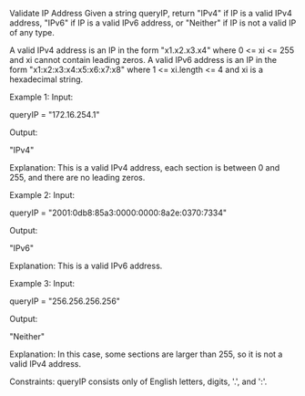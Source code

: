 Validate IP Address
Given a string queryIP, return "IPv4" if IP is a valid IPv4 address, "IPv6" if IP is a valid IPv6 address, or "Neither" if IP is not a valid IP of any type.

A valid IPv4 address is an IP in the form "x1.x2.x3.x4" where 0 <= xi <= 255 and xi cannot contain leading zeros.
A valid IPv6 address is an IP in the form "x1:x2:x3:x4:x5:x6:x7:x8" where 1 <= xi.length <= 4 and xi is a hexadecimal string.

Example 1:
Input:

queryIP = "172.16.254.1"

Output:

"IPv4"

Explanation: This is a valid IPv4 address, each section is between 0 and 255, and there are no leading zeros.

Example 2:
Input:

queryIP = "2001:0db8:85a3:0000:0000:8a2e:0370:7334"

Output:

"IPv6"

Explanation: This is a valid IPv6 address.

Example 3:
Input:

queryIP = "256.256.256.256"

Output:

"Neither"

Explanation: In this case, some sections are larger than 255, so it is not a valid IPv4 address.

Constraints:
queryIP consists only of English letters, digits, '.', and ':'.